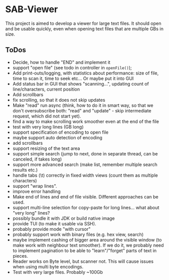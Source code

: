 # SAB-Viewer #

This project is aimed to develop a viewer for large text files.
It should open and be usable quickly, even when opening text files that are multiple GBs in size.

## ToDos ##
* Decide, how to handle "END" and implement it
* support "open file" (see todo in controller in `openFile()`);
* Add print-outs/logging, with statistics about performance: size of file, time to scan it, time to seek etc... Or maybe put it into GUI
* Add status bar in GUI that shows "scanning...", updating count of line/characters, current position
* Add scrollbars
* fix scrolling, so that it does not skip updates
* Make "read" run async (think, how to do it in smart way, so that we don't oversubscribe both: 
  "read" and "update" - skip intermediate request, which did not start yet).
* find a way to make scrolling work smoother even at the end of the file
* test with very long lines (GB long)
* support specification of encoding to open file
* maybe support auto detection of encoding
* add scrollbars
* support resizing of the text area
* support simple search (jump to next, done in separate thread, can be canceled, if takes long)
* support more advanced search (make list, remember multiple search results etc.)
* handle tabs (\t) correctly in fixed width views (count them as multiple characters)
* support "wrap lines".
* improve error handling
* Make end of lines and end of file visible. Different approaches can be used.
* support multi-line selection for copy-paste for long lines... what about "very long" lines?
* possibly bundle it with JDK or build native image
* provide TUI (to make it usable via SSH).
* probably provide mode "with cursor"
* probably support work with binary files (e.g. hex view, search)
* maybe implement cashing of bigger area around the visible window
  (to make work with neighbour text smoother). If we do it, we probably
  need to implement pagination to be able to "learn"/"forget" parts of
  text in pieces.
* Reader works on Byte level, but scanner not. This will cause issues when using multi byte encodings.
* Test with very large files. Probably ~100Gb
